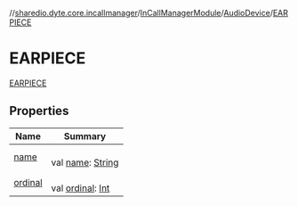 //[shared](../../../../../index.md)[io.dyte.core.incallmanager](../../../index.md)/[InCallManagerModule](../../index.md)/[AudioDevice](../index.md)/[EARPIECE](index.md)

# EARPIECE


[EARPIECE](index.md)

## Properties

| Name | Summary |
|---|---|
| [name](../../-audio-manager-state/-r-u-n-n-i-n-g/index.md#-372974862%2FProperties%2F-270334668) | <br/>val [name](../../-audio-manager-state/-r-u-n-n-i-n-g/index.md#-372974862%2FProperties%2F-270334668): [String](https://kotlinlang.org/api/latest/jvm/stdlib/kotlin/-string/index.html) |
| [ordinal](../../-audio-manager-state/-r-u-n-n-i-n-g/index.md#-739389684%2FProperties%2F-270334668) | <br/>val [ordinal](../../-audio-manager-state/-r-u-n-n-i-n-g/index.md#-739389684%2FProperties%2F-270334668): [Int](https://kotlinlang.org/api/latest/jvm/stdlib/kotlin/-int/index.html) |
